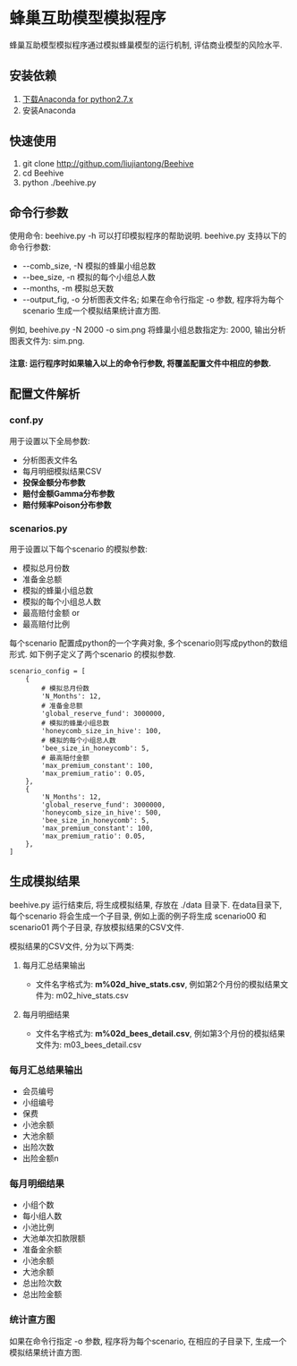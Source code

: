 # 蜂巢互助模型模拟程序

蜂巢互助模型模拟程序通过模拟蜂巢模型的运行机制, 评估商业模型的风险水平.


## 安装依赖

1. [下载Anaconda for python2.7.x](https://www.continuum.io/downloads)
2. 安装Anaconda


## 快速使用

1. git clone http://githup.com/liujiantong/Beehive
2. cd Beehive
3. python ./beehive.py


## 命令行参数

使用命令: beehive.py -h 可以打印模拟程序的帮助说明. beehive.py 支持以下的命令行参数:

* --comb_size,  -N    模拟的蜂巢小组总数
* --bee_size,   -n    模拟的每个小组总人数
* --months,     -m    模拟总天数
* --output_fig, -o    分析图表文件名; 如果在命令行指定 -o 参数, 程序将为每个scenario 生成一个模拟结果统计直方图.

例如, beehive.py -N 2000 -o sim.png 将蜂巢小组总数指定为: 2000, 输出分析图表文件为: sim.png.

#### 注意: 运行程序时如果输入以上的命令行参数, 将覆盖配置文件中相应的参数.


## 配置文件解析

### conf.py

用于设置以下全局参数:

* 分析图表文件名
* 每月明细模拟结果CSV
* **投保金额分布参数**
* **赔付金额Gamma分布参数**
* **赔付频率Poison分布参数**

### scenarios.py

用于设置以下每个scenario 的模拟参数:

* 模拟总月份数
* 准备金总额
* 模拟的蜂巢小组总数
* 模拟的每个小组总人数
* 最高赔付金额 or
* 最高赔付比例

每个scenario 配置成python的一个字典对象, 多个scenario则写成python的数组形式. 
如下例子定义了两个scenario 的模拟参数.
```
scenario_config = [
    {
        # 模拟总月份数
        'N_Months': 12,
        # 准备金总额
        'global_reserve_fund': 3000000,
        # 模拟的蜂巢小组总数
        'honeycomb_size_in_hive': 100,
        # 模拟的每个小组总人数
        'bee_size_in_honeycomb': 5,
        # 最高赔付金额
        'max_premium_constant': 100,
        'max_premium_ratio': 0.05,
    },
    {
        'N_Months': 12,
        'global_reserve_fund': 3000000,
        'honeycomb_size_in_hive': 500,
        'bee_size_in_honeycomb': 5,
        'max_premium_constant': 100,
        'max_premium_ratio': 0.05,
    },
]

```


## 生成模拟结果

beehive.py 运行结束后, 将生成模拟结果, 存放在 ./data 目录下. 
在data目录下, 每个scenario 将会生成一个子目录, 例如上面的例子将生成 scenario00 和 scenario01 两个子目录, 存放模拟结果的CSV文件.

模拟结果的CSV文件, 分为以下两类:

1. 每月汇总结果输出

    - 文件名字格式为: **m%02d_hive_stats.csv**, 例如第2个月份的模拟结果文件为: m02_hive_stats.csv
    
2. 每月明细结果

    - 文件名字格式为: **m%02d_bees_detail.csv**, 例如第3个月份的模拟结果文件为: m03_bees_detail.csv
    

### 每月汇总结果输出
* 会员编号
* 小组编号
* 保费
* 小池余额
* 大池余额
* 出险次数
* 出险金额n

### 每月明细结果
* 小组个数
* 每小组人数
* 小池比例
* 大池单次扣款限额
* 准备金余额
* 小池余额
* 大池余额
* 总出险次数
* 总出险金额

### 统计直方图

如果在命令行指定 -o 参数, 程序将为每个scenario, 在相应的子目录下, 生成一个模拟结果统计直方图.


